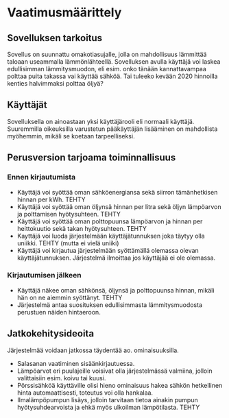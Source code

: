 # Vaatimusmäärittely


## Sovelluksen tarkoitus

Sovellus on suunnattu omakotiasujalle, jolla on mahdollisuus lämmittää taloaan useammalla lämmönlähteellä.
Sovelluksen avulla käyttäjä voi laskea edullisimman lämmitysmuodon, eli esim. onko tänään kannattavampaa polttaa puita takassa vai käyttää sähköä. Tai tuleeko kevään 2020 hinnoilla kenties halvimmaksi polttaa öljyä?

## Käyttäjät

Sovelluksella on ainoastaan yksi käyttäjärooli eli normaali käyttäjä. Suuremmilla oikeuksilla varustetun pääkäyttäjän lisääminen on mahdollista myöhemmin, mikäli se koetaan tarpeelliseksi.

## Perusversion tarjoama toiminnallisuus

### Ennen kirjautumista

* Käyttäjä voi syöttää oman sähköenergiansa sekä siirron tämänhetkisen hinnan per kWh. TEHTY
* Käyttäjä voi syöttää oman öljynsä hinnan per litra sekä öljyn lämpöarvon ja polttamisen hyötysuhteen. TEHTY
* Käyttäjä voi syöttää oman polttopuunsa lämpöarvon ja hinnan per heittokuutio sekä takan hyötysuhteen. TEHTY
* Kayttäjä voi luoda järjestelmään käyttäjätunnuksen joka täytyy olla uniikki. TEHTY (mutta ei vielä uniiki)
* Käyttäjä voi kirjautua järjestelmään syöttämällä olemassa olevan käyttäjätunnuksen. Järjestelmä ilmoittaa jos käyttäjää ei ole olemassa.

### Kirjautumisen jälkeen

* Käyttäjä näkee oman sähkönsä, öljynsä ja polttopuunsa hinnan, mikäli hän on ne aiemmin syöttänyt. TEHTY 
* Järjestelmä antaa suosituksen edullisimmasta lämmitysmuodosta perustuen näiden hintaeroon.

## Jatkokehitysideoita

Järjestelmää voidaan jatkossa täydentää ao. ominaisuuksilla.
* Salasanan vaatiminen sisäänkirjautuessa.
* Lämpöarvot eri puulajeille voisivat olla järjestelmässä valmiina, jolloin valittaisiin esim. koivu tai kuusi.
* Pörssisähköä käyttäville olisi hieno ominaisuus hakea sähkön hetkellinen hinta automaattisesti, toteutus voi olla hankalaa.
* Ilmalämpöpumpun lisäys, jolloin tarvitaan tietoa ainakin pumpun hyötysuhdearvoista ja ehkä myös ulkoilman lämpötilasta. TEHTY
